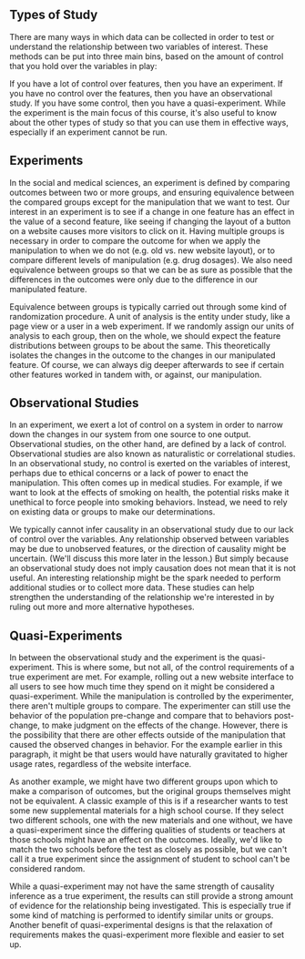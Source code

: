 ## Types of Study
There are many ways in which data can be collected in order to test or understand the relationship between two variables of interest. 
These methods can be put into three main bins, based on the amount of control that you hold over the variables in play:

If you have a lot of control over features, then you have an experiment.
If you have no control over the features, then you have an observational study.
If you have some control, then you have a quasi-experiment.
While the experiment is the main focus of this course, 
it's also useful to know about the other types of study so that you can use them in effective ways, 
especially if an experiment cannot be run.

## Experiments
In the social and medical sciences, an experiment is defined by comparing outcomes between two or more groups, 
and ensuring equivalence between the compared groups except for the manipulation that we want to test. 
Our interest in an experiment is to see if a change in one feature has an effect in the value of a second feature, like seeing if changing the layout of a button on a website causes more visitors to click on it. Having multiple groups is necessary in order to compare the outcome for when we apply the manipulation to when we do not (e.g. old vs. new website layout), or to compare different levels of manipulation (e.g. drug dosages). We also need equivalence between groups so that we can be as sure as possible that the differences in the outcomes were only due to the difference in our manipulated feature.

Equivalence between groups is typically carried out through some kind of randomization procedure. 
A unit of analysis is the entity under study, like a page view or a user in a web experiment. 
If we randomly assign our units of analysis to each group, then on the whole, 
we should expect the feature distributions between groups to be about the same. 
This theoretically isolates the changes in the outcome to the changes in our manipulated feature. 
Of course, we can always dig deeper afterwards to see if certain other features worked in tandem with, or against, our manipulation.

## Observational Studies
In an experiment, we exert a lot of control on a system in order to narrow down the changes in our system from one source to one output. 
Observational studies, on the other hand, are defined by a lack of control. Observational studies are also known as naturalistic or correlational studies. 
In an observational study, no control is exerted on the variables of interest, perhaps due to ethical concerns or a lack of power to enact the manipulation. 
This often comes up in medical studies. For example, if we want to look at the effects of smoking on health,
the potential risks make it unethical to force people into smoking behaviors. Instead, we need to rely on existing data or groups to make our determinations.

We typically cannot infer causality in an observational study due to our lack of control over the variables. 
Any relationship observed between variables may be due to unobserved features, or the direction of causality might be uncertain. 
(We'll discuss this more later in the lesson.) 
But simply because an observational study does not imply causation does not mean that it is not useful. 
An interesting relationship might be the spark needed to perform additional studies or to collect more data. 
These studies can help strengthen the understanding of the relationship we're interested in by ruling out more and more alternative hypotheses.

## Quasi-Experiments
In between the observational study and the experiment is the quasi-experiment. 
This is where some, but not all, of the control requirements of a true experiment are met. 
For example, rolling out a new website interface to all users to see how much time they spend on it might be considered a quasi-experiment. 
While the manipulation is controlled by the experimenter, there aren't multiple groups to compare. 
The experimenter can still use the behavior of the population pre-change and compare that to behaviors post-change, to make judgment on the effects of the change. 
However, there is the possibility that there are other effects outside of the manipulation that caused the observed changes in behavior. For the example earlier in this paragraph, it might be that users would have naturally gravitated to higher usage rates, regardless of the website interface.

As another example, we might have two different groups upon which to make a comparison of outcomes, 
but the original groups themselves might not be equivalent. 
A classic example of this is if a researcher wants to test some new supplemental materials for a high school course. 
If they select two different schools, one with the new materials and one without, 
we have a quasi-experiment since the differing qualities of students or teachers at those schools might have an effect on the outcomes. 
Ideally, we'd like to match the two schools before the test as closely as possible, 
but we can't call it a true experiment since the assignment of student to school can't be considered random.

While a quasi-experiment may not have the same strength of causality inference as a true experiment, 
the results can still provide a strong amount of evidence for the relationship being investigated. 
This is especially true if some kind of matching is performed to identify similar units or groups. 
Another benefit of quasi-experimental designs is that the relaxation of requirements makes the quasi-experiment more flexible and easier to set up.
